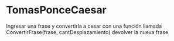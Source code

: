 # TomasPonceCaesar
Ingresar una frase y convertirla a cesar con una función llamada ConvertirFrase(frase, cantDesplazamiento) 
devolver la nueva frase

